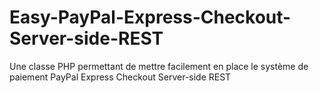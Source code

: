 # Easy-PayPal-Express-Checkout-Server-side-REST
Une classe PHP permettant de mettre facilement en place le système de paiement PayPal Express Checkout Server-side REST
